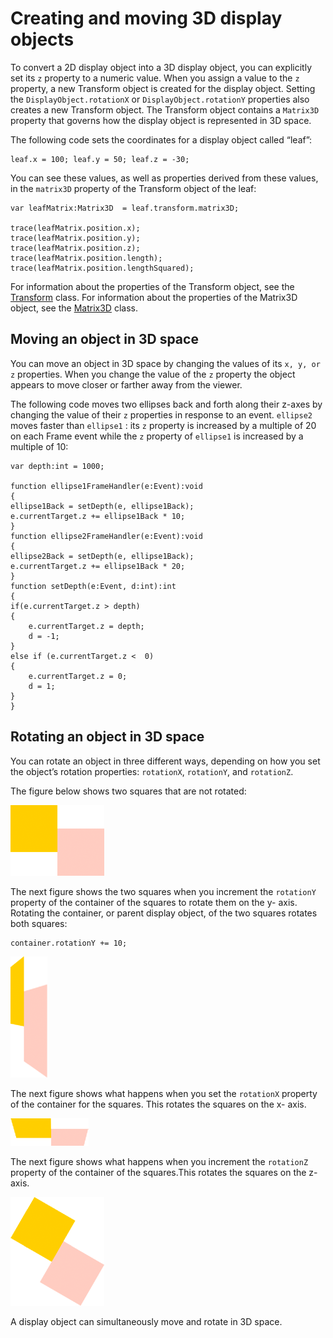# Creating and moving 3D display objects

<div>

To convert a 2D display object into a 3D display object, you can explicitly set
its `z` property to a numeric value. When you assign a value to the `z`
property, a new Transform object is created for the display object. Setting the
`DisplayObject.rotationX` or `DisplayObject.rotationY` properties also creates a
new Transform object. The Transform object contains a `Matrix3D` property that
governs how the display object is represented in 3D space.

The following code sets the coordinates for a display object called “leaf”:

<div>

    leaf.x = 100; leaf.y = 50; leaf.z = -30;

</div>

You can see these values, as well as properties derived from these values, in
the `matrix3D` property of the Transform object of the leaf:

<div>

    var leafMatrix:Matrix3D  = leaf.transform.matrix3D;

    trace(leafMatrix.position.x);
    trace(leafMatrix.position.y);
    trace(leafMatrix.position.z);
    trace(leafMatrix.position.length);
    trace(leafMatrix.position.lengthSquared);

</div>

For information about the properties of the Transform object, see the <a
href="http://help.adobe.com/en_US/FlashPlatform/reference/actionscript/3/flash/geom/Transform.html"
target="_self">Transform</a> class. For information about the properties of the
Matrix3D object, see the <a
href="http://help.adobe.com/en_US/FlashPlatform/reference/actionscript/3/flash/geom/Matrix3D.html"
target="_self">Matrix3D</a> class.

</div>

<div>

## Moving an object in 3D space

<div>

You can move an object in 3D space by changing the values of its `x, y, or z`
properties. When you change the value of the `z` property the object appears to
move closer or farther away from the viewer.

The following code moves two ellipses back and forth along their z-axes by
changing the value of their `z` properties in response to an event. `ellipse2`
moves faster than `ellipse1` : its `z` property is increased by a multiple of 20
on each Frame event while the `z` property of `ellipse1` is increased by a
multiple of 10:

<div>

    var depth:int = 1000;

    function ellipse1FrameHandler(e:Event):void
    {
    ellipse1Back = setDepth(e, ellipse1Back);
    e.currentTarget.z += ellipse1Back * 10;
    }
    function ellipse2FrameHandler(e:Event):void
    {
    ellipse2Back = setDepth(e, ellipse1Back);
    e.currentTarget.z += ellipse1Back * 20;
    }
    function setDepth(e:Event, d:int):int
    {
    if(e.currentTarget.z > depth)
    {
        e.currentTarget.z = depth;
        d = -1;
    }
    else if (e.currentTarget.z <  0)
    {
        e.currentTarget.z = 0;
        d = 1;
    }
    }

</div>

</div>

</div>

<div>

## Rotating an object in 3D space

<div>

You can rotate an object in three different ways, depending on how you set the
object’s rotation properties: `rotationX`, `rotationY`, and `rotationZ`.

The figure below shows two squares that are not rotated:

<div xmlns:fn="http://www.w3.org/2005/xpath-functions"
xmlns:fo="http://www.w3.org/1999/XSL/Format"
xmlns:xs="http://www.w3.org/2001/XMLSchema">

![](../../img/th_notRotated.png)

</div>

The next figure shows the two squares when you increment the `rotationY`
property of the container of the squares to rotate them on the y- axis. Rotating
the container, or parent display object, of the two squares rotates both
squares:

<div>

    container.rotationY += 10;

</div>

<div xmlns:fn="http://www.w3.org/2005/xpath-functions"
xmlns:fo="http://www.w3.org/1999/XSL/Format"
xmlns:xs="http://www.w3.org/2001/XMLSchema">

![](../../img/th_rotationY.png)

</div>

The next figure shows what happens when you set the `rotationX` property of the
container for the squares. This rotates the squares on the x- axis.

<div xmlns:fn="http://www.w3.org/2005/xpath-functions"
xmlns:fo="http://www.w3.org/1999/XSL/Format"
xmlns:xs="http://www.w3.org/2001/XMLSchema">

![](../../img/th_rotationX.png)

</div>

The next figure shows what happens when you increment the `rotationZ` property
of the container of the squares.This rotates the squares on the z-axis.

<div xmlns:fn="http://www.w3.org/2005/xpath-functions"
xmlns:fo="http://www.w3.org/1999/XSL/Format"
xmlns:xs="http://www.w3.org/2001/XMLSchema">

![](../../img/th_rotationZ.png)

</div>

A display object can simultaneously move and rotate in 3D space.

</div>

</div>

<div>

<div>

</div>

</div>
